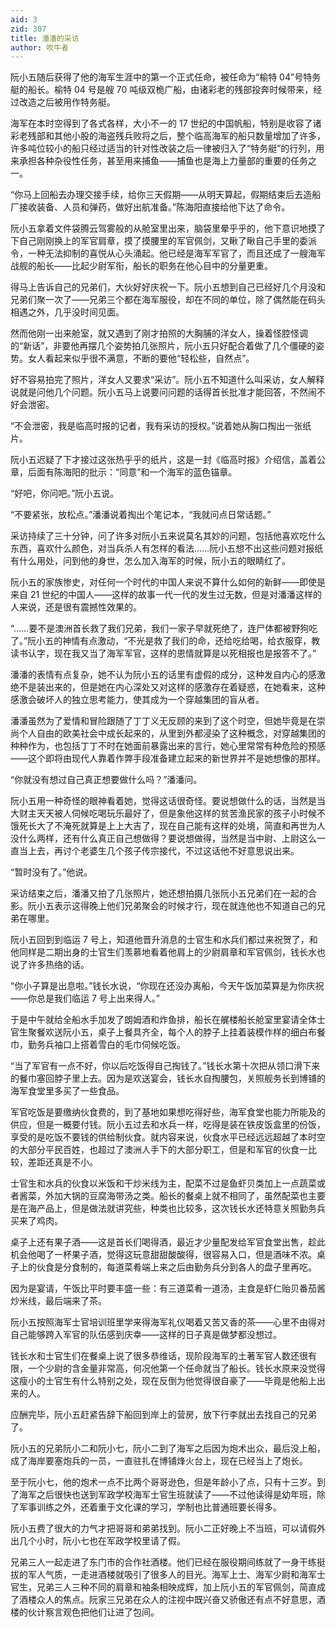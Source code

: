 ```yaml
---
aid: 3
zid: 307
title: 潘潘的采访
author: 吹牛者
---
```


阮小五随后获得了他的海军生涯中的第一个正式任命，被任命为“榆特 04”号特务艇的船长。榆特 04 号是艘 70 吨级双桅广船，由诸彩老的残部投奔时候带来，经过改造之后被用作特务艇。

海军在本时空得到了各式各样，大小不一的 17 世纪的中国帆船，特别是收容了诸彩老残部和其他小股的海盗残兵败将之后，整个临高海军的船只数量增加了许多，许多吨位较小的船只经过适当的针对性改装之后一律被归入了“特务艇”的行列，用来承担各种杂役性任务，甚至用来捕鱼——捕鱼也是海上力量部的重要的任务之一。

“你马上回船去办理交接手续，给你三天假期——从明天算起，假期结束后去造船厂接收装备、人员和弹药，做好出航准备。”陈海阳直接给他下达了命令。

阮小五拿着文件袋腾云驾雾般的从舱室里出来，脑袋里晕乎乎的，他下意识地摸了下自己刚刚换上的军官肩章，摸了摸腰里的军官佩剑，又瞅了瞅自己手里的委派令，一种无法抑制的喜悦从心头涌起。他已经是海军军官了，而且还成了一艘海军战舰的船长——比起少尉军衔，船长的职务在他心目中的分量更重。

得马上告诉自己的兄弟们，大伙好好庆祝一下。阮小五想到自己已经好几个月没和兄弟们聚一次了——兄弟三个都在海军服役，却在不同的单位，除了偶然能在码头相遇之外，几乎没时间见面。

然而他刚一出来舱室，就又遇到了刚才拍照的大胸脯的洋女人，操着怪腔怪调的“新话”，非要他再摆几个姿势拍几张照片，阮小五只好配合着做了几个僵硬的姿势。女人看起来似乎很不满意，不断的要他“轻松些，自然点”。

好不容易拍完了照片，洋女人又要求“采访”。阮小五不知道什么叫采访，女人解释说就是问他几个问题。阮小五马上说要问问题的话得首长批准才能回答，不然闹不好会泄密。

“不会泄密，我是临高时报的记者，我有采访的授权。”说着她从胸口掏出一张纸片。

阮小五迟疑了下才接过这张热乎乎的纸片，这是一封《临高时报》介绍信，盖着公章，后面有陈海阳的批示：“同意”和一个海军的蓝色锚章。

“好吧，你问吧。”阮小五说。

“不要紧张，放松点。”潘潘说着掏出个笔记本，“我就问点日常话题。”

采访持续了三十分钟，问了许多对阮小五来说莫名其妙的问题，包括他喜欢吃什么东西，喜欢什么颜色，对当兵杀人有怎样的看法……阮小五想不出这些问题对报纸有什么用处，问到他的身世，怎么加入海军的时候，阮小五的眼睛红了。

阮小五的家族惨史，对任何一个时代的中国人来说不算什么如何的新鲜——即使是来自 21 世纪的中国人——这样的故事一代一代的发生过无数，但是对潘潘这样的人来说，还是很有震撼性效果的。

“……要不是澳洲首长救了我们兄弟，我们一家子早就死绝了，连尸体都被野狗吃了。”阮小五的神情有点激动，“不光是救了我们的命，还给吃给喝，给衣服穿，教读书认字，现在我又当了海军军官，这样的恩情就算是以死相报也是报答不了。”

潘潘的表情有点复杂，她不认为阮小五的话里有虚假的成分，这种发自内心的感激绝不是装出来的，但是她在内心深处又对这样的感激存在着疑惑，在她看来，这种感激会破坏人的独立思考能力，使其成为一个穿越集团的盲从者。

潘潘虽然为了爱情和冒险跟随了丁丁义无反顾的来到了这个时空，但她毕竟是在崇尚个人自由的欧美社会中成长起来的，从里到外都浸染了这种概念，对穿越集团的种种作为，也包括丁丁不时在她面前暴露出来的言行，她心里常常有种危险的预感——这个即将由现代人靠着作弊手段准备建立起来的新世界并不是她想像的那样。

“你就没有想过自己真正想要做什么吗？”潘潘问。

阮小五用一种奇怪的眼神看着她，觉得这话很奇怪。要说想做什么的话，当然是当大财主天天被人伺候吃喝玩乐最好了，但是象他这样的贫苦渔民家的孩子小时候不饿死长大了不淹死就算是上上大吉了，现在自己能有这样的处境，简直和再世为人没什么两样，还有什么真正自己想做得？要说想做得，当然是当中尉、上尉这么一直当上去，再讨个老婆生几个孩子传宗接代，不过这话他不好意思说出来。

“暂时没有了。”他说。

采访结束之后，潘潘又拍了几张照片，她还想拍摄几张阮小五兄弟们在一起的合影。阮小五表示这得晚上他们兄弟聚会的时候才行，现在就连他也不知道自己的兄弟在哪里。

阮小五回到到临运 7 号上，知道他晋升消息的士官生和水兵们都过来祝贺了，和他同样是二期出身的士官生们羡慕地看着他肩上的少尉肩章和军官佩剑，钱长水也说了许多热络的话。

“你小子算是出息啦。”钱长水说，“你现在还没办离船，今天午饭加菜算是为你庆祝——你总是我们临运 7 号上出来得人。”

于是中午就给全船水手加发了朗姆酒和炸鱼排，船长在艉楼船长舱室里宴请全体士官生聚餐欢送阮小五，桌子上餐具齐全，每个人的脖子上挂着装模作样的细白布餐巾，勤务兵袖口上搭着雪白的毛巾伺候吃饭。

“当了军官有一点不好，你以后吃饭得自己掏钱了。”钱长水第十次把从领口滑下来的餐巾塞回脖子里上去。因为是欢送宴会，钱长水自掏腰包，关照舰务长到博铺的海军食堂里多买了一些食品。

军官吃饭是要缴纳伙食费的，到了基地如果想吃得好些，海军食堂也能力所能及的供应，但是一概要付钱。阮小五过去和水兵一样，吃得是装在铁皮饭盒里的份饭，享受的是吃饭不要钱的供给制伙食。就内容来说，伙食水平已经远远超越了本时空的大部分平民百姓，也超过了澳洲人手下的大部分职工，但是和军官的伙食一比较，差距还真是不小。

士官生和水兵的伙食以米饭和干炒米线为主，配菜不过是鱼虾贝类加上一点蔬菜或者酱菜，外加大锅的豆腐海带汤之类。船长的餐桌上就不相同了，虽然配菜也主要是在海产品上，但是做法就讲究些，种类也比较多，这次钱长水还特意关照勤务兵买来了鸡肉。

桌子上还有果子酒——这是首长们喝得酒，最近才少量配发给军官食堂出售，趁此机会他喝了一杯果子酒，觉得这玩意甜甜酸酸得，很容易入口，但是酒味不浓。桌子上的伙食是分食制的，每道菜肴端上来之后由勤务兵分到各人的盘子里再吃。

因为是宴请，午饭比平时要丰盛一些：有三道菜肴一道汤，主食是虾仁贻贝番茄酱炒米线，最后端来了茶。

阮小五按照海军士官培训班里学来得海军礼仪喝着又苦又香的茶——心里不由得对自己能够跨入军官的队伍感到庆幸——这样的日子真是做梦都没想过。

钱长水和士官生们在餐桌上说了很多恭维话，现阶段海军的土著军官人数还很有限，一个少尉的含金量非常高，何况他第一个任命就当了船长。钱长水原来没觉得这瘦小的士官生有什么特别之处，现在反倒为他觉得很自豪了——毕竟是他船上出来的人。

应酬完毕，阮小五赶紧告辞下船回到岸上的营房，放下行李就出去找自己的兄弟了。

阮小五的兄弟阮小二和阮小七，阮小二到了海军之后因为炮术出众，最后没上船，成了海岸要塞炮兵的一员，一直驻扎在博铺烽火台上，现在已经当上了炮长。

至于阮小七，他的炮术一点不比两个哥哥逊色，但是年龄小了点，只有十三岁。到了海军之后很快也送到军政学校海军士官生班就读了——不过他读得是幼年班，除了军事训练之外，还着重于文化课的学习，学制也比普通班要长得多。

阮小五费了很大的力气才把哥哥和弟弟找到。阮小二正好晚上不当班，可以请假外出几个小时，阮小七也在军政学校里请了假。

兄弟三人一起走进了东门市的合作社酒楼。他们已经在服役期间练就了一身干练挺拔的军人气质，一走进酒楼就吸引了很多人的目光。海军上士、海军少尉和海军士官生，兄弟三人三种不同的肩章和袖条相映成辉，加上阮小五的军官佩剑，简直成了酒楼众人的焦点。阮家三兄弟在众人的注视中既兴奋又骄傲还有点不好意思，酒楼的伙计察言观色把他们让进了包间。
